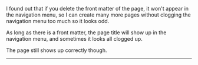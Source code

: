 

I found out that if you delete the front matter of the page, it won't appear in the navigation menu, so I can create many more pages without clogging the navigation menu too much so it looks odd. 

As long as there is a front matter, the page title will show up in the navigation menu, and sometimes it looks all clogged up.

The page still shows up correctly though.

---
